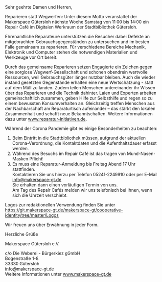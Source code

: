 Sehr geehrte Damen und Herren,

Reparieren statt Wegwerfen: Unter diesem Motto veranstaltet der Makerspace Gütersloh nächste Woche Samstag von 11:00 bis 14:00 ein Repair Café im Digitalen Werkraum der Stadtbibliothek Gütersloh.

Ehrenamtliche Reparateure unterstützen die Besucher dabei Defekte an mitgebrachten Gebrauchsgegenständen zu untersuchen und im besten Falle gemeinsam zu reparieren. 
Für verschiedene Bereiche Mechanik, Elektronik und Computer stehen die notwendigen Materialien und Werkzeuge vor Ort bereit.

Durch das gemeinsame Reparieren setzen Engagierte ein Zeichen gegen eine sorglose Wegwerf-Gesellschaft und schonen obendrein wertvolle Ressourcen, weil Gebrauchsgüter länger nutzbar bleiben. Auch die wieder instand gesetzten Gegenstände erhalten eine neue Wertschätzung - statt auf dem Müll zu landen. Zudem teilen Menschen untereinander ihr Wissen über das Reparieren und die Technik dahinter. Laien und Experten arbeiten gemeinschaftlich zusammen, geben Hilfe zur Selbsthilfe und regen so zu einem bewussten Konsumverhalten an. Gleichzeitig treffen Menschen aus der Nachbarschaft am Reparaturtisch aufeinander – das stärkt den lokalen Zusammenhalt und schafft neue Bekanntschaften. 
Weitere Informationen dazu unter www.reparatur-initiativen.de.

Während der Corona Pandemie gibt es einige Besonderheiten zu beachten:
1. Beim Eintritt in die Stadtbibliothek müssen, aufgrund der aktuellen Corona-Verordnung, die Kontaktdaten und die Aufenthaltsdauer erfasst werden.
2. Während des Besuchs im Repair Café ist das tragen von Mund-Nasen-Masken Pflicht!
3. Es muss eine Reparatur-Anmeldung bis Freitag Abend 17 Uhr stattfinden.  
   Kontaktieren Sie uns hierzu per Telefon 05241-2249910 oder per E-Mail info@makerspace-gt.de  
   Sie erhalten dann einen vorläufigen Termin von uns.  
   Am Tag des Repair Cafés melden wir uns telefonisch bei Ihnen, wenn sich die Uhrzeit verschiebt.

Logos zur redaktionellen Verwendung finden Sie unter https://git.makerspace-gt.de/makerspace-gt/cooperative-identity/tree/master/Logos

Wir freuen uns über Erwähnung in jeder Form.

Herzliche Grüße

Makerspace Gütersloh e.V.

c/o Die Weberei - Bürgerkiez gGmbH  
Bogenstraße 1-8  
33330 Gütersloh  
info@makerspace-gt.de  
Weitere Informationen unter www.makerspace-gt.de
